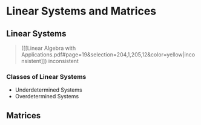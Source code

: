 # Linear Systems and Matrices

## Linear Systems

> ([[Linear Algebra with Applications.pdf#page=19&selection=204,1,205,12&color=yellow|inconsistent]])
> inconsistent

### Classes of Linear Systems

- Underdetermined Systems
- Overdetermined Systems
## Matrices